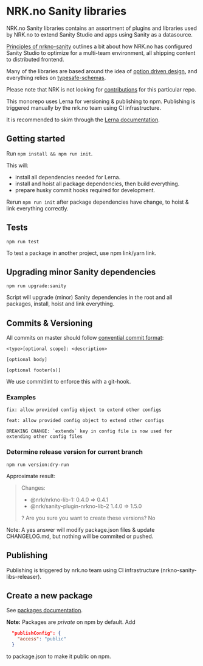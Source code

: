# NRK.no Sanity libraries

NRK.no Sanity libraries contains an assortment of plugins and libraries used by NRK.no to extend
Sanity Studio and apps using Sanity as a datasource.

[Principles of nrkno-sanity](docs/nrkno-sanity-principles.md) outlines a bit about how NRK.no has configured Sanity Studio
to optimize for a multi-team environment, all shipping content to distributed frontend.

Many of the libraries are based around the idea of [option driven design](packages/sanity-plugin-nrkno-odd-utils/docs/option-driven-design.md),
and everything relies on [typesafe-schemas](packages/nrkno-sanity-typesafe-schemas/README.md).

Please note that NRK is not looking for [contributions](./CONTRIBUTING.md) for this particular repo.

This monorepo uses Lerna for versioning & publishing to npm.
Publishing is triggered manually by the nrk.no team using CI infrastructure.

It is recommended to skim through the [Lerna documentation](https://github.com/lerna/lernaAj).
 
## Getting started
Run `npm install && npm run init`. 

This will:
* install all dependencies needed for Lerna.
* install and hoist all package dependencies, then build everything.
* prepare husky commit hooks required for development.

Rerun `npm run init` after package dependencies have change, to hoist & link everything correctly.

## Tests

`npm run test`

To test a package in another project, use npm link/yarn link.

## Upgrading minor Sanity dependencies

`npm run upgrade:sanity`

Script will upgrade (minor) Sanity dependencies in the root and all packages, install, hoist and link everything. 

## Commits & Versioning

All commits on master should follow
[convential commit format](https://www.conventionalcommits.org/en/v1.0.0/#summary):

```
<type>[optional scope]: <description>

[optional body]

[optional footer(s)]
```

We use commitlint to enforce this with a git-hook.

### Examples
```
fix: allow provided config object to extend other configs
```

```
feat: allow provided config object to extend other configs

BREAKING CHANGE: `extends` key in config file is now used for extending other config files
```

### Determine release version for current branch

`npm run version:dry-run`

Approximate result:

> Changes:
>
> - @nrk/nrkno-lib-1: 0.4.0 => 0.4.1
> - @nrk/sanity-plugin-nrkno-lib-2 1.4.0 => 1.5.0
>
> ? Are you sure you want to create these versions? No

Note: A yes answer will modify package.json files & update CHANGELOG.md, but nothing will be commited or pushed.

## Publishing

Publishing is triggered by nrk.no team using CI infrastructure (nrkno-sanity-libs-releaser).

## Create a new package

See [packages documentation](docs/packages.md).

**Note:** Packages are _private_ on npm by default. 
Add 
```json
  "publishConfig": {
    "access": "public"
  }
```
to package.json to make it public on npm.
